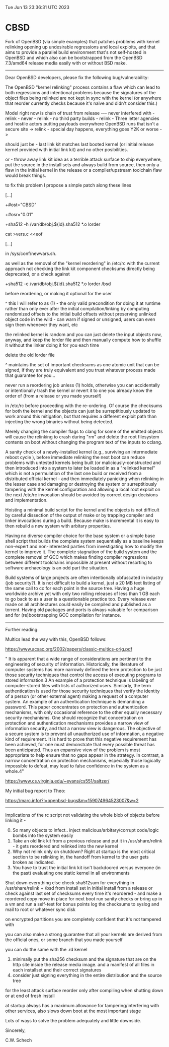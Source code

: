 Tue Jun 13 23:36:31 UTC 2023

# CBSD
Fork of OpenBSD (via simple examples) that patches problems with kernel relinking opening up undesirable regressions and local exploits, and that aims to provide a parallel build environment that's not self-hosted in OpenBSD and which also can be bootstrapped from the OpenBSD 7.3/amd64 release media easily with or without BSD make.

***

Dear OpenBSD developers, please fix the following bug/vulnerability:

The OpenBSD "kernel relinking" process contains a flaw which can lead to both regressions and intentional problems because the signatures of the object files being relinked are not kept in sync with the kernel (or anywhere that reorder currently checks because it's naive and didn't consider this.)

Model right now is chain of trust from release --- never interfered with - relink - never - relink - no third party builds - relink - Three letter agencies and hostile actors putting payloads everywhere OpenBSD runs that isn't a secure site -> relink - special day happens, everything goes Y2K or worse ->

should just be - last link kit matches last booted kernel (or initial release kernel provided with initial link kit) and no other posibilities.

or - throw away link kit idea as a terrible attack surface to ship everywhere, put the source in the install sets and always build from source, then only a flaw in the initial kernel in the release or a compiler/upstream toolchain flaw would break things.


to fix this problem I propose a simple patch along these lines 

[...]

+#ost="CBSD"

+#osr="0.01"

+sha512 -h /var/db/obj.${id}.sha512 *.o lorder

cat >vers.c <<eof

[...]

in /sys/conf/newvars.sh.

as well as the removal of the "kernel reordering" in /etc/rc with the current approach not checking the link kit component checksums directly being deprecated, or a check against

+sha512 -c /var/db/obj.${id}.sha512 *.o lorder /bsd

before reordering, or making it optional for the user

^ this I will refer to as (1) - the only valid precondition for doing it at runtime rather than only ever after the initial compilation/linking by computing randomized offsets to the initial build offsets without preserving unlinked object code in the wild - can warn if signed or unsigned, users can even sign them whenever they want, etc

the relinked kernel is random and you can just delete the input objects now, anyway, and keep the lorder file and then manually compute how to shuffle it without the linker doing it for you each time

delete the old lorder file


^ maintains the set of important checksums as one atomic unit that can be signed, if they are truly equivalent and you trust whatever process made that guarantee for you...

never run a reordering job unless (1) holds, otherwise you can accidentally or intentionally trash the kernel or revert it to one you already know the order of (from a release or you made yourself)

in /etc/rc before proceeding with the re-ordering. Of course the checksums for both the kernel and the objects can just be surreptitiously updated to work around this mitigation, but that requires a different exploit path than injecting the wrong binaries without being detected.

Merely changing the compiler flags to clang for some of the emitted objects will cause the relinking to crash during "rm" and delete the root filesystem contents on boot without changing the program text of the inputs to cclang.

A sanity check of a newly-installed kernel (e.g., surviving an intermediate reboot cycle ), before immediate relinking the next boot can reduce problems with untested kernels being built (or maliciously-constructed and then introduced into a system to later be loaded in as a "relinked kernel" which is not a permulation of the last one build or received from a distributed official kernel - and then immediately panicking when relinking in the lesser case and damaging or destroying the system or surreptitiously tampering with the kernel configuration and allowing a local root exploit on the next /etc/rc invocation should be avoided by correct design decisions and implementation.

Hoisting a minimal build script for the kernel and the objects is not difficult by careful dissection of the output of make or by trapping compiler and linker invocations during a build. Because make is incremental it is easy to then rebuild a new system with arbitary properties.

Having no diverse compiler choice for the base system or a simple base shell script that builds the complete system sequentially as a baseline keeps non-expert and non-interested parties from investigating how to modify the kernel to improve it. The complete stagnation of the build system and the complete removal of GCC which makes finding compiler regressions between different toolchains impossible at present without resorting to software archaeology is an odd part the situation.


Build systems of large projects are often intentionally obfuscated in industry (job security?). It is not difficult to build a kernel, just a 20 MB text listing of the same call to cc for each point in the source tree. Having a huge worldwide archive yet with only two rolling releases of less than 1 GB each to go back to as a user is a questionable practice too. Every release ever made on all architectures could easily be compiled and published as a torrent. Having old packages and ports is always valuable for comparison and for (re)bootstrapping GCC compilation for instance.

***

Further reading:

Multics lead the way with this, OpenBSD follows:

https://www.acsac.org/2002/papers/classic-multics-orig.pdf

" It is apparent that a wide range of considerations are pertinent to the engineering of security of information. Historically, the literature of computer systems has more narrowly defined the term protection to be just those security techniques that control the access of executing programs to stored information.3 An example of a protection technique is labeling of computer-stored files with lists of authorized users. Similarly, the term authentication is used for those security techniques that verify the identity of a person (or other external agent) making a request of a computer system. An example of an authentication technique is demanding a password. This paper concentrates on protection and authentication mechanisms, with only occasional reference to the other equally necessary security mechanisms. One should recognize that concentration on protection and authentication mechanisms provides a narrow view of information security, and that a narrow view is dangerous. The objective of a secure system is to prevent all unauthorized use of information, a negative kind of requirement. It is hard to prove that this negative requirement has been achieved, for one must demonstrate that every possible threat has been anticipated. Thus an expansive view of the problem is most appropriate to help ensure that no gaps appear in the strategy. In contrast, a narrow concentration on protection mechanisms, especially those logically impossible to defeat, may lead to false confidence in the system as a whole.4"

https://www.cs.virginia.edu/~evans/cs551/saltzer/

My initial bug report to Theo:

https://marc.info/?l=openbsd-bugs&m=159074964523007&w=2

***

Implications of the rc script not validating the whole blob of objects before linking it -

0. So many objects to infect.. inject malicious/arbitary/corrupt code/logic bombs into the system easily
1. Take an old link kit from a previous release and put it in /usr/share/relink - it gets reordered and relinked into the new kernel
2. Why not relink only on shutdown? Right at startup is the most critical section to be relinking in, the handoff from kernel to the user gets broken as indicated.
3. You have to trust the initial link kit isn't backdoored versus everyone (in the past) evaluating one static kernel in all environments
   
Shut down everything else
check sha512sum for everything in /usr/share/relink + /bsd from install set in initial install from a release or check against last set of checksums every time it's reordered - and make a reordered copy
move in place for next boot
run sanity checks or bring up in a vm and run a self-test for bonus points
log the checksums to syslog and mail to root or whatever
sync disk

on encrypted partitions you are completely confident that it's not tampered with

you can also make a strong guarantee that all your kernels are derived from the official ones, or some branch that you made yourself

you can do the same with the .rd kernel

3. minimally put the sha256 checksum and the signature that are on the http site inside the release media image. and a manifest of all files in each installset and their correct signatures 
4. consider just signing everything in the entire distribution and the source tree

for the least attack surface reorder only after compiling when shutting down or at end of fresh install

at startup always has a maximum allowance for tampering/interfering with other services, also slows down boot at the most important stage

Lots of ways to solve the problem adequately and little downside.


Sincerely,

C.W. Schech

